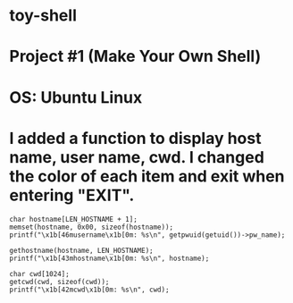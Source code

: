 # toy-shell
# Project #1 (Make Your Own Shell)

# OS: Ubuntu Linux

# I added a function to display host name, user name, cwd. I changed the color of each item and exit when entering "EXIT".


    char hostname[LEN_HOSTNAME + 1];
    memset(hostname, 0x00, sizeof(hostname));
    printf("\x1b[46musername\x1b[0m: %s\n", getpwuid(getuid())->pw_name);

    gethostname(hostname, LEN_HOSTNAME);
    printf("\x1b[43mhostname\x1b[0m: %s\n", hostname);

    char cwd[1024];
    getcwd(cwd, sizeof(cwd));
    printf("\x1b[42mcwd\x1b[0m: %s\n", cwd);



